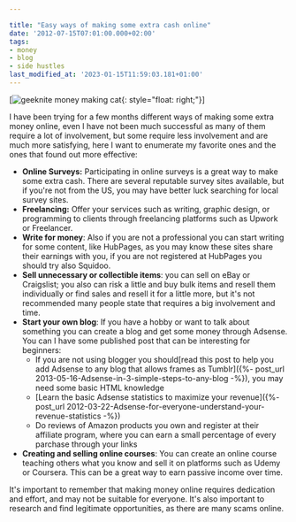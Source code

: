 ```yaml
---

title: "Easy ways of making some extra cash online"
date: '2012-07-15T07:01:00.000+02:00'
tags:
- money
- blog
- side hustles
last_modified_at: '2023-01-15T11:59:03.181+01:00'
---
```


[![geeknite money making cat](https://i.imgur.com/DA80Cljm.png){: style="float: right;"}]

I have been trying for a few months different ways of making some extra money online, even I have not been much successful as many of them require a lot of involvement, but some require less involvement and are much more satisfying, here I want to enumerate my favorite ones and the ones that found out more effective:

- **Online Surveys:** Participating in online surveys is a great way to make some extra cash. There are several reputable survey sites available, but if you're not from the US, you may have better luck searching for local survey sites.
- **Freelancing:** Offer your services such as writing, graphic design, or programming to clients through freelancing platforms such as Upwork or Freelancer.
- **Write for money**: Also if you are not a professional you can start writing for some content, like HubPages, as you may know these sites share their earnings with you, if you are not registered at HubPages you should try also Squidoo.
- **Sell unnecessary or collectible items**: you can sell on eBay or Craigslist; you also can risk a little and buy bulk items and resell them individually or find sales and resell it for a little more, but it's not recommended many people state that requires a big involvement and time.
- **Start your own blog**: If you have a hobby or want to talk about something you can create a blog and get some money through Adsense. You can I have some published post that can be interesting for beginners:
  - If you are not using blogger you should[read this post to help you add Adsense to any blog that allows frames as Tumblr]({%- post_url 2013-05-16-Adsense-in-3-simple-steps-to-any-blog -%}), you may need some basic HTML knowledge
  - [Learn the basic Adsense statistics to maximize your revenue]({%- post_url 2012-03-22-Adsense-for-everyone-understand-your-revenue-statistics -%})
  - Do reviews of Amazon products you own and register at their affiliate program, where you can earn a small percentage of every parchase through your links
- **Creating and selling online courses**: You can create an online course teaching others what you know and sell it on platforms such as Udemy or Coursera. This can be a great way to earn passive income over time.

It's important to remember that making money online requires dedication and effort, and may not be suitable for everyone. It's also important to research and find legitimate opportunities, as there are many scams online.
